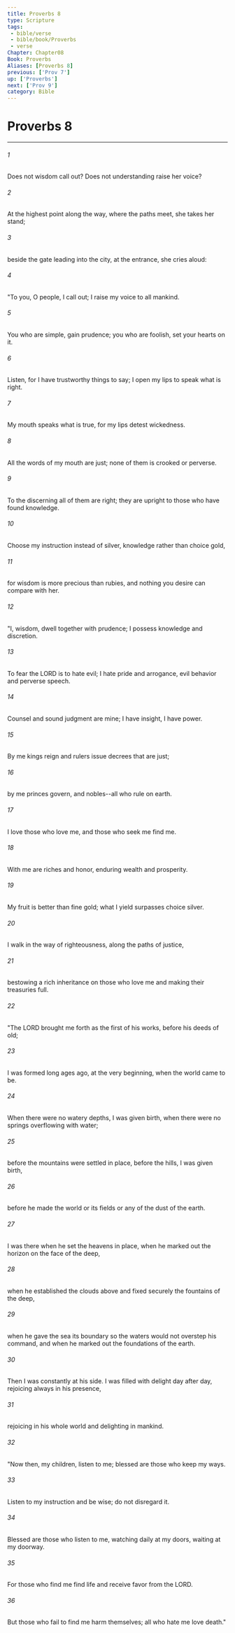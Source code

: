 ```yaml
---
title: Proverbs 8
type: Scripture
tags:
 - bible/verse
 - bible/book/Proverbs
 - verse
Chapter: Chapter08
Book: Proverbs
Aliases: [Proverbs 8]
previous: ['Prov 7']
up: ['Proverbs']
next: ['Prov 9']
category: Bible
---
```

# Proverbs 8

***


###### 1 
Does not wisdom call out? Does not understanding raise her voice? 

###### 2 
At the highest point along the way, where the paths meet, she takes her stand; 

###### 3 
beside the gate leading into the city, at the entrance, she cries aloud: 

###### 4 
"To you, O people, I call out; I raise my voice to all mankind. 

###### 5 
You who are simple, gain prudence; you who are foolish, set your hearts on it. 

###### 6 
Listen, for I have trustworthy things to say; I open my lips to speak what is right. 

###### 7 
My mouth speaks what is true, for my lips detest wickedness. 

###### 8 
All the words of my mouth are just; none of them is crooked or perverse. 

###### 9 
To the discerning all of them are right; they are upright to those who have found knowledge. 

###### 10 
Choose my instruction instead of silver, knowledge rather than choice gold, 

###### 11 
for wisdom is more precious than rubies, and nothing you desire can compare with her. 

###### 12 
"I, wisdom, dwell together with prudence; I possess knowledge and discretion. 

###### 13 
To fear the LORD is to hate evil; I hate pride and arrogance, evil behavior and perverse speech. 

###### 14 
Counsel and sound judgment are mine; I have insight, I have power. 

###### 15 
By me kings reign and rulers issue decrees that are just; 

###### 16 
by me princes govern, and nobles--all who rule on earth. 

###### 17 
I love those who love me, and those who seek me find me. 

###### 18 
With me are riches and honor, enduring wealth and prosperity. 

###### 19 
My fruit is better than fine gold; what I yield surpasses choice silver. 

###### 20 
I walk in the way of righteousness, along the paths of justice, 

###### 21 
bestowing a rich inheritance on those who love me and making their treasuries full. 

###### 22 
"The LORD brought me forth as the first of his works, before his deeds of old; 

###### 23 
I was formed long ages ago, at the very beginning, when the world came to be. 

###### 24 
When there were no watery depths, I was given birth, when there were no springs overflowing with water; 

###### 25 
before the mountains were settled in place, before the hills, I was given birth, 

###### 26 
before he made the world or its fields or any of the dust of the earth. 

###### 27 
I was there when he set the heavens in place, when he marked out the horizon on the face of the deep, 

###### 28 
when he established the clouds above and fixed securely the fountains of the deep, 

###### 29 
when he gave the sea its boundary so the waters would not overstep his command, and when he marked out the foundations of the earth. 

###### 30 
Then I was constantly at his side. I was filled with delight day after day, rejoicing always in his presence, 

###### 31 
rejoicing in his whole world and delighting in mankind. 

###### 32 
"Now then, my children, listen to me; blessed are those who keep my ways. 

###### 33 
Listen to my instruction and be wise; do not disregard it. 

###### 34 
Blessed are those who listen to me, watching daily at my doors, waiting at my doorway. 

###### 35 
For those who find me find life and receive favor from the LORD. 

###### 36 
But those who fail to find me harm themselves; all who hate me love death." 
